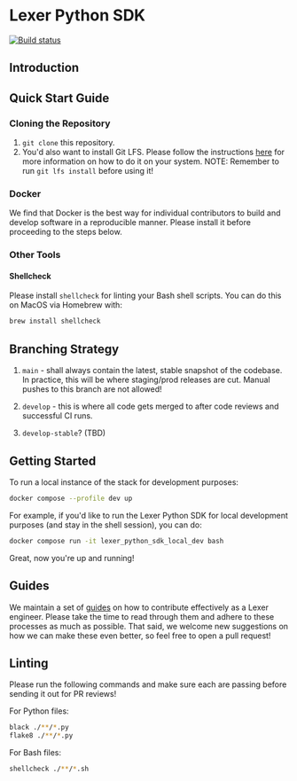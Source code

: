 # Lexer Python SDK

[![Build status](https://badge.buildkite.com/b9df0354cc5093b82d30c8288acb624ca7739986dd8e2035b1.svg)](https://buildkite.com/lexerai/lexer-sdk)

## Introduction

## Quick Start Guide

### Cloning the Repository

1. `git clone` this repository.
2. You'd also want to install Git LFS. Please follow the instructions
[here](https://git-lfs.github.com/) for more information on how to do it
on your system. NOTE: Remember to run `git lfs install` before using it!

### Docker

We find that Docker is the best way for individual contributors to build and develop software in a reproducible manner.
Please install it before proceeding to the steps below.

### Other Tools

#### Shellcheck

Please install `shellcheck` for linting your Bash shell scripts. You can do this on MacOS via Homebrew with:

```bash
brew install shellcheck
```

## Branching Strategy

1. `main` - shall always contain the latest, stable snapshot of the codebase. In practice, this will be where staging/prod releases are cut. Manual pushes to this branch are not allowed!

2. `develop` - this is where all code gets merged to after code reviews and successful CI runs.

3. `develop-stable`? (TBD)

## Getting Started

To run a local instance of the stack for development purposes:

```bash
docker compose --profile dev up
```

For example, if you'd like to run the Lexer Python SDK for local development
purposes (and stay in the shell session), you can do:

```bash
docker compose run -it lexer_python_sdk_local_dev bash
```

Great, now you're up and running!

## Guides

We maintain a set of [guides](/guides/README.md)
on how to contribute effectively as a Lexer engineer.
Please take the time to read through them and adhere to these processes as much as possible.
That said, we welcome new suggestions on how we can make these even better, so feel free
to open a pull request!

## Linting

Please run the following commands and make sure each are passing before sending it out for PR reviews!

For Python files:

```bash
black ./**/*.py
flake8 ./**/*.py
```

For Bash files:

```bash
shellcheck ./**/*.sh
```

